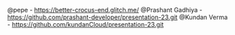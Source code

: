 @pepe - https://better-crocus-end.glitch.me/
@Prashant Gadhiya - https://github.com/prashant-developer/presentation-23.git
@Kundan Verma - https://github.com/kundanCloud/presentation-23.git
